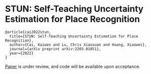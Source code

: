 # STUN: Self-Teaching Uncertainty Estimation for Place Recognition

```
@article{cai2022stun,
  title={STUN: Self-Teaching Uncertainty Estimation for Place Recognition},
  author={Cai, Kaiwen and Lu, Chris Xiaoxuan and Huang, Xiaowei},
  journal={arXiv preprint arXiv:2203.01851},
  year={2022}
}
```

[Paper](http://arxiv.org/abs/2203.01851) is under review, and code will be available upon acceptance.
